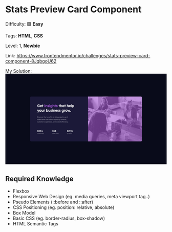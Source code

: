 # Stats Preview Card Component

Difficulty: 🟩 **Easy**

Tags: **HTML**, **CSS**

Level: 1, **Newbie**

Link: https://www.frontendmentor.io/challenges/stats-preview-card-component-8JqbgoU62

My Solution:
![My Solution](preview.png)

## Required Knowledge
- Flexbox
- Responsive Web Design (eg. media queries, meta viewport tag..)
- Pseudo Elements (::before and ::after)
- CSS Positioning (eg. position: relative, absolute)
- Box Model
- Basic CSS (eg. border-radius, box-shadow)
- HTML Semantic Tags

